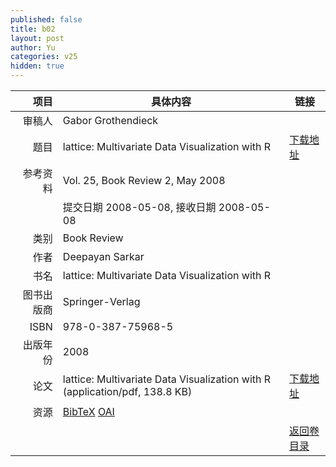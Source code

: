 ```yaml
---
published: false
title: b02
layout: post
author: Yu
categories: v25
hidden: true
---
```


| 项目 | 具体内容 | 链接 |
|---:|---|---|
| 审稿人 | Gabor Grothendieck| |
| 题目 |lattice: Multivariate Data Visualization with R | [下载地址](http://www.jstatsoft.org/v25/b02/paper) |
| 参考资料 |Vol. 25, Book Review 2, May 2008 | |
| | 提交日期 2008-05-08, 接收日期 2008-05-08| | 
| 类别 | Book Review| |
| 作者 | Deepayan Sarkar| |
| 书名| lattice: Multivariate Data Visualization with R| |
| 图书出版商 | Springer-Verlag| |
| ISBN | 978-0-387-75968-5| |
| 出版年份 | 2008| |
| 论文 | lattice: Multivariate Data Visualization with R  (application/pdf, 138.8 KB)| [下载地址](http://www.jstatsoft.org/v25/b02/paper) |
| 资源 | [BibTeX](http://www.jstatsoft.org/v25/b02/bibtex) [OAI](http://www.jstatsoft.org/oai?verb=GetRecord&identifier=oai.jstatsoft/v25/b02&prefix=oai_dc)| |
| |  | [返回卷目录]({{site.baseurl}}/volume/v25.html) |